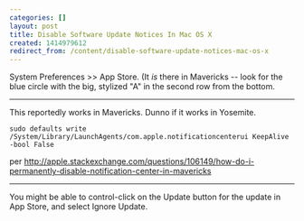 ```yaml
---
categories: []
layout: post
title: Disable Software Update Notices In Mac OS X
created: 1414979612
redirect_from: /content/disable-software-update-notices-mac-os-x
---
```

System Preferences >> App Store.  (It *is* there in Mavericks -- look for the blue circle with the big, stylized "A" in the second row from the bottom.
- - - - - -
This reportedly works in Mavericks.  Dunno if it works in Yosemite.

    sudo defaults write /System/Library/LaunchAgents/com.apple.notificationcenterui KeepAlive -bool False

per http://apple.stackexchange.com/questions/106149/how-do-i-permanently-disable-notification-center-in-mavericks

- - - - -

You might be able to control-click on the Update button for the update in App Store, and select Ignore Update.

